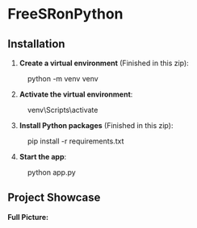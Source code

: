 # FreeSRonPython

## Installation

1. **Create a virtual environment** (Finished in this zip):
   
   &nbsp;&nbsp;&nbsp;&nbsp;python -m venv venv

2. **Activate the virtual environment**:

   &nbsp;&nbsp;&nbsp;&nbsp;venv\Scripts\activate

3. **Install Python packages** (Finished in this zip):

   &nbsp;&nbsp;&nbsp;&nbsp;pip install -r requirements.txt

4. **Start the app**:

   &nbsp;&nbsp;&nbsp;&nbsp;python app.py

## Project Showcase

**Full Picture:**
